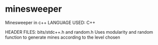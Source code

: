 # minesweeper

Minesweeper in c++
LANGUAGE USED: C++


HEADER FILES: bits/stdc++.h and random.h
Uses modularity and random function to generate mines according to the level chosen
